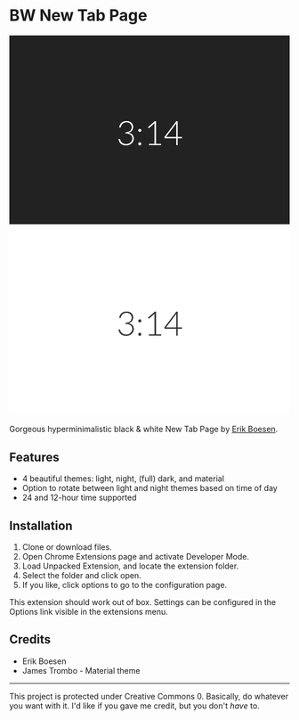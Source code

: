 # BW New Tab Page
![Screenshot](screen1.png) ![Screenshot](screen2.png)

Gorgeous hyperminimalistic black & white New Tab Page by [Erik Boesen](https://github.com/ErikBoesen).

## Features
* 4 beautiful themes: light, night, (full) dark, and material
* Option to rotate between light and night themes based on time of day
* 24 and 12-hour time supported

## Installation
1. Clone or download files.
2. Open Chrome Extensions page and activate Developer Mode.
3. Load Unpacked Extension, and locate the extension folder.
4. Select the folder and click open.
5. If you like, click options to go to the configuration page.

This extension should work out of box. Settings can be configured in the Options link visible in the extensions menu.

## Credits
* Erik Boesen
* James Trombo - Material theme

--------------------------------------------------------------------------------

This project is protected under Creative Commons 0. Basically, do whatever you want with it. I'd like if you gave me credit, but you don't _have_ to.
